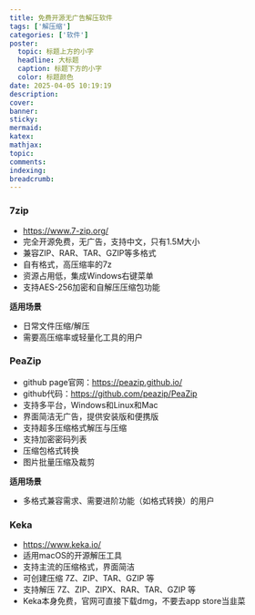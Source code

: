 ```yaml
---
title: 免费开源无广告解压软件
tags: ['解压缩']
categories: ['软件']
poster:
  topic: 标题上方的小字
  headline: 大标题
  caption: 标题下方的小字
  color: 标题颜色
date: 2025-04-05 10:19:19
description:
cover:
banner:
sticky:
mermaid:
katex:
mathjax:
topic:
comments:
indexing:
breadcrumb:
---
```


### 7zip

- https://www.7-zip.org/
- 完全开源免费，无广告，支持中文，只有1.5M大小
- 兼容ZIP、RAR、TAR、GZIP等多格式
- 自有格式，高压缩率的7z
- 资源占用低，集成Windows右键菜单
- 支持AES-256加密和自解压压缩包功能

**适用场景**

- 日常文件压缩/解压
- 需要高压缩率或轻量化工具的用户


### PeaZip

- github page官网：https://peazip.github.io/
- github代码：https://github.com/peazip/PeaZip
- 支持多平台，Windows和Linux和Mac
- 界面简洁无广告，提供安装版和便携版
- 支持超多压缩格式解压与压缩
- 支持加密密码列表
- 压缩包格式转换
- 图片批量压缩及裁剪

**适用场景**

- 多格式兼容需求、需要进阶功能（如格式转换）的用户


### Keka

- https://www.keka.io/
- 适用macOS的开源解压工具
- 支持主流的压缩格式，界面简洁
- 可创建压缩 7Z、ZIP、TAR、GZIP 等
- 支持解压 7Z、ZIP、ZIPX、RAR、TAR、GZIP 等
- Keka本身免费，官网可直接下载dmg，不要去app store当韭菜

